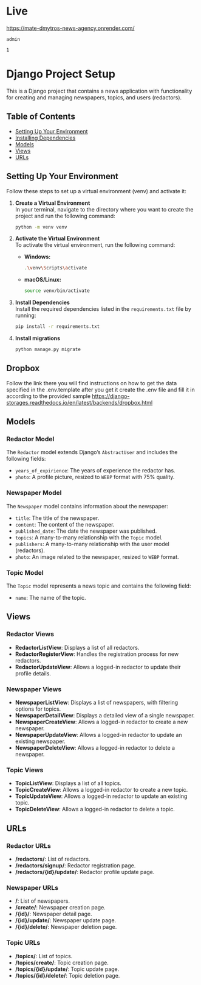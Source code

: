 # Live

https://mate-dmytros-news-agency.onrender.com/
```
admin

1
```


# Django Project Setup

This is a Django project that contains a news application with functionality for creating and managing newspapers, topics, and users (redactors).

## Table of Contents
- [Setting Up Your Environment](#setting-up-your-environment)
- [Installing Dependencies](#installing-dependencies)
- [Models](#models)
- [Views](#views)
- [URLs](#urls)

## Setting Up Your Environment

Follow these steps to set up a virtual environment (venv) and activate it:

1. **Create a Virtual Environment**  
   In your terminal, navigate to the directory where you want to create the project and run the following command:
   ```bash
   python -m venv venv
   ```

2. **Activate the Virtual Environment**  
   To activate the virtual environment, run the following command:

   - **Windows:**
     ```bash
     .\venv\Scripts\activate
     ```

   - **macOS/Linux:**
     ```bash
     source venv/bin/activate
     ```

3. **Install Dependencies**  
   Install the required dependencies listed in the `requirements.txt` file by running:
   ```bash
   pip install -r requirements.txt
   ```

4. **Install migrations**
   ```bash
   python manage.py migrate
   ```

## Dropbox
Follow the link there you will find instructions on how to get the data specified in the .env.template after you get it create the .env file and fill it in according to the provided sample
https://django-storages.readthedocs.io/en/latest/backends/dropbox.html

## Models

### Redactor Model
The `Redactor` model extends Django’s `AbstractUser` and includes the following fields:
- `years_of_expirience`: The years of experience the redactor has.
- `photo`: A profile picture, resized to `WEBP` format with 75% quality.

### Newspaper Model
The `Newspaper` model contains information about the newspaper:
- `title`: The title of the newspaper.
- `content`: The content of the newspaper.
- `published_date`: The date the newspaper was published.
- `topics`: A many-to-many relationship with the `Topic` model.
- `publishers`: A many-to-many relationship with the user model (redactors).
- `photo`: An image related to the newspaper, resized to `WEBP` format.

### Topic Model
The `Topic` model represents a news topic and contains the following field:
- `name`: The name of the topic.

## Views

### Redactor Views
- **RedactorListView**: Displays a list of all redactors.
- **RedactorRegisterView**: Handles the registration process for new redactors.
- **RedactorUpdateView**: Allows a logged-in redactor to update their profile details.

### Newspaper Views
- **NewspaperListView**: Displays a list of newspapers, with filtering options for topics.
- **NewspaperDetailView**: Displays a detailed view of a single newspaper.
- **NewspaperCreateView**: Allows a logged-in redactor to create a new newspaper.
- **NewspaperUpdateView**: Allows a logged-in redactor to update an existing newspaper.
- **NewspaperDeleteView**: Allows a logged-in redactor to delete a newspaper.

### Topic Views
- **TopicListView**: Displays a list of all topics.
- **TopicCreateView**: Allows a logged-in redactor to create a new topic.
- **TopicUpdateView**: Allows a logged-in redactor to update an existing topic.
- **TopicDeleteView**: Allows a logged-in redactor to delete a topic.

## URLs

### Redactor URLs
- **/redactors/**: List of redactors.
- **/redactors/signup/**: Redactor registration page.
- **/redactors/{id}/update/**: Redactor profile update page.

### Newspaper URLs
- **/**: List of newspapers.
- **/create/**: Newspaper creation page.
- **/{id}/**: Newspaper detail page.
- **/{id}/update/**: Newspaper update page.
- **/{id}/delete/**: Newspaper deletion page.

### Topic URLs
- **/topics/**: List of topics.
- **/topics/create/**: Topic creation page.
- **/topics/{id}/update/**: Topic update page.
- **/topics/{id}/delete/**: Topic deletion page.

